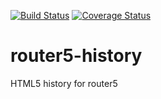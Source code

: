 [![Build Status](https://travis-ci.org/router5/router5-history.svg?branch=master)](https://travis-ci.org/router5/router5-history?branch=master)
[![Coverage Status](https://coveralls.io/repos/router5/router5-history/badge.svg?branch=master&service=github)](https://coveralls.io/github/router5/router5-history?branch=master)

# router5-history

HTML5 history for router5

